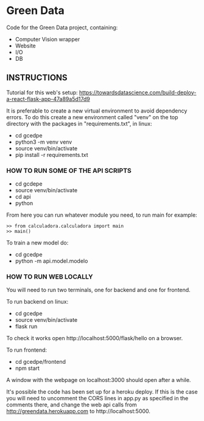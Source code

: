 # Green Data

Code for the Green Data project, containing:

- Computer Vision wrapper
- Website
- I/O
- DB

## INSTRUCTIONS

Tutorial for this web's setup: https://towardsdatascience.com/build-deploy-a-react-flask-app-47a89a5d17d9

It is preferable to create a new virtual environment to avoid dependency errors.
To do this create a new environment called "venv" on the top directory with the packages in "requirements.txt", in linux:

 - cd gcedpe
 - python3 -m venv venv
 - source venv/bin/activate
 - pip install -r requirements.txt

### HOW TO RUN SOME OF THE API SCRIPTS

 - cd gcdepe
 - source venv/bin/activate
 - cd api
 - python

From here you can run whatever module you need, to run main for example:

```
>> from calculadora.calculadora import main
>> main()
```

To train a new model do:

 - cd gcedpe
 - python -m api.model.modelo

### HOW TO RUN WEB LOCALLY

You will need to run two terminals, one for backend and one for frontend.

To run backend on linux:
 - cd gcedpe
 - source venv/bin/activate
 - flask run

To check it works open http://localhost:5000/flask/hello on a browser.

To run frontend:
 - cd gcedpe/frontend
 - npm start

A window with the webpage on localhost:3000 should open after a while.

It's possible the code has been set up for a heroku deploy. If this is the case you will need to uncomment the CORS lines in app.py as specified in the comments there, and change the web api calls from http://greendata.herokuapp.com to http://localhost:5000.
